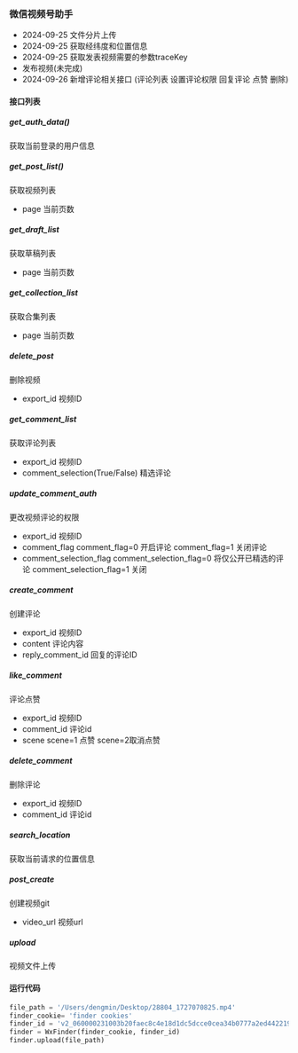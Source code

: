 ### 微信视频号助手

- 2024-09-25 文件分片上传
- 2024-09-25 获取经纬度和位置信息
- 2024-09-25 获取发表视频需要的参数traceKey
- 发布视频(未完成)
- 2024-09-26 新增评论相关接口 (评论列表 设置评论权限 回复评论 点赞 删除)

#### 接口列表

##### get_auth_data() 
获取当前登录的用户信息

##### get_post_list()
获取视频列表
- page 当前页数

##### get_draft_list
获取草稿列表

- page 当前页数

##### get_collection_list
获取合集列表

- page 当前页数

##### delete_post
删除视频
- export_id 视频ID

##### get_comment_list
获取评论列表
- export_id 视频ID
- comment_selection(True/False) 精选评论

##### update_comment_auth
更改视频评论的权限
- export_id 视频ID
- comment_flag comment_flag=0 开启评论  comment_flag=1 关闭评论
- comment_selection_flag comment_selection_flag=0 将仅公开已精选的评论 comment_selection_flag=1 关闭

##### create_comment
创建评论
- export_id 视频ID
- content 评论内容
- reply_comment_id 回复的评论ID

##### like_comment
评论点赞
- export_id 视频ID
- comment_id 评论id
- scene scene=1 点赞 scene=2取消点赞

##### delete_comment
删除评论
- export_id 视频ID
- comment_id 评论id

##### search_location
获取当前请求的位置信息


##### post_create
创建视频git
- video_url 视频url

##### upload
视频文件上传


#### 运行代码
```python
file_path = '/Users/dengmin/Desktop/28804_1727070825.mp4'
finder_cookie= 'finder cookies'
finder_id = 'v2_060000231003b20faec8c4e18d1dc5dcce0cea34b0777a2ed442219fded549577d31f6cbbb64@finder'
finder = WxFinder(finder_cookie, finder_id)
finder.upload(file_path)
```
